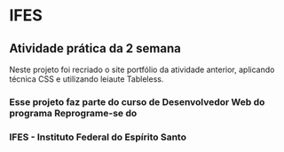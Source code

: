 # IFES

## Atividade prática da 2 semana
Neste projeto foi recriado o site portfólio da atividade anterior, aplicando técnica CSS
e utilizando leiaute Tableless.

### Esse projeto faz parte do curso de Desenvolvedor Web do programa Reprograme-se do
### IFES - Instituto Federal do Espírito Santo
